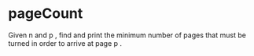 # pageCount
Given  n and p , find and print the minimum number of pages that must be turned in order to arrive at page p .
